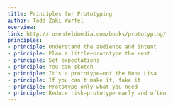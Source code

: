 ```yaml
---
title: Principles for Prototyping
author: Todd Zaki Warfel
overview:
link: http://rosenfeldmedia.com/books/prototyping/
principles:
- principle: Understand the audience and intent
- principle: Plan a little—prototype the rest
- principle: Set expectations
- principle: You can sketch
- principle: It's a prototype—not the Mona Lisa
- principle: If you can't make it, fake it
- principle: Prototype only what you need
- principle: Reduce risk—prototype early and often
---
```

